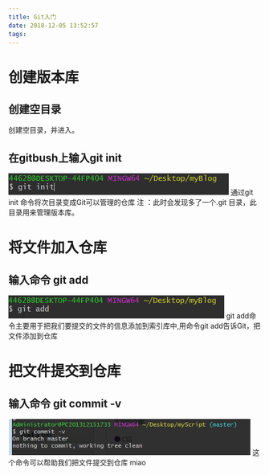 ```yaml
---
title: Git入门
date: 2018-12-05 13:52:57
tags:
---
```

# 创建版本库
## 创建空目录
创建空目录，并进入。
## 在gitbush上输入git init
![正常](Git入门/1.jpg)
通过git init 命令将次目录变成Git可以管理的仓库
注 ：此时会发现多了一个.git 目录，此目录用来管理版本库。

# 将文件加入仓库
## 输入命令 git add
![](Git入门/2.jpg)
git add命令主要用于把我们要提交的文件的信息添加到索引库中,用命令git add告诉Git，把文件添加到仓库
# 把文件提交到仓库
## 输入命令 git commit -v
![](Git入门/3.jpg)
这个命令可以帮助我们把文件提交到仓库
miao
 